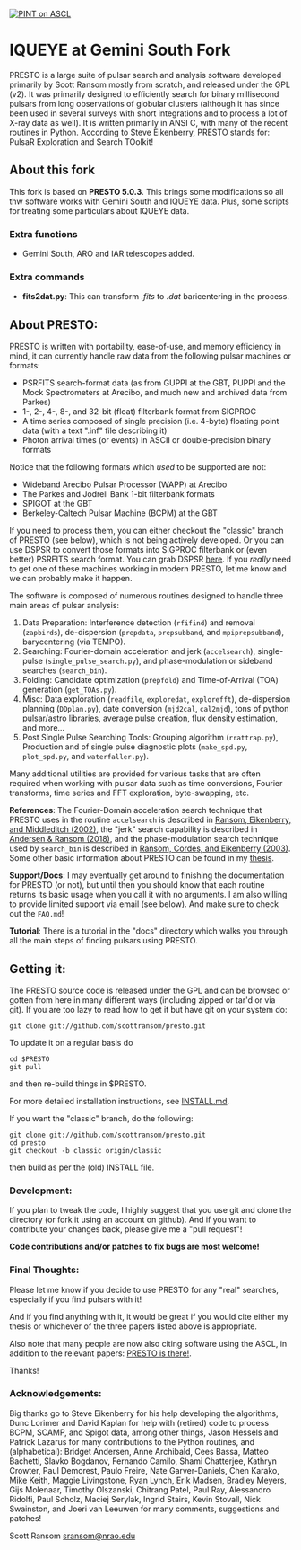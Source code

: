 [![PINT on ASCL](https://img.shields.io/badge/ascl-1107.017-blue.svg)](https://ascl.net/1107.017)

# IQUEYE at Gemini South Fork

PRESTO is a large suite of pulsar search and analysis software developed primarily by Scott Ransom mostly from scratch, and released under the GPL (v2). It was primarily designed to efficiently search for binary millisecond pulsars from long observations of globular clusters (although it has since been used in several surveys with short integrations and to process a lot of X-ray data as well). It is written primarily in ANSI C, with many of the recent routines in Python. According to Steve Eikenberry, PRESTO stands for: PulsaR Exploration and Search TOolkit!

## About this fork

This fork is based on **PRESTO 5.0.3**. This brings some modifications so all thw software works with Gemini South and IQUEYE data. Plus, some scripts for treating some particulars about IQUEYE data.

### Extra functions
- Gemini South, ARO and IAR telescopes added.

### Extra commands
- **fits2dat.py**: This can transform *.fits* to *.dat* baricentering in the process.

## About PRESTO:
PRESTO is written with portability, ease-of-use, and memory efficiency in mind, it can currently handle raw data from the following pulsar machines or formats:

 * PSRFITS search-format data (as from GUPPI at the GBT, PUPPI and the Mock Spectrometers at Arecibo, and much new and archived data from Parkes)
 * 1-, 2-, 4-, 8-, and 32-bit (float) filterbank format from SIGPROC
 * A time series composed of single precision (i.e. 4-byte) floating point data (with a text ".inf" file describing it)
 * Photon arrival times (or events) in ASCII or double-precision binary formats

Notice that the following formats which *used* to be supported are not:

 * Wideband Arecibo Pulsar Processor (WAPP) at Arecibo
 * The Parkes and Jodrell Bank 1-bit filterbank formats
 * SPIGOT at the GBT
 * Berkeley-Caltech Pulsar Machine (BCPM) at the GBT

If you need to process them, you can either checkout the "classic" branch of PRESTO (see below), which is not being actively developed. Or you can use DSPSR to convert those formats into SIGPROC filterbank or (even better) PSRFITS search format. You can grab DSPSR [here](http://dspsr.sourceforge.net).  If you *really* need to get one of these machines working in modern PRESTO, let me know and we can probably make it happen.

The software is composed of numerous routines designed to handle three main areas of pulsar analysis:

1. Data Preparation: Interference detection (`rfifind`) and removal (`zapbirds`), de-dispersion (`prepdata`, `prepsubband`, and `mpiprepsubband`), barycentering (via TEMPO).
2. Searching: Fourier-domain acceleration and jerk (`accelsearch`), single-pulse (`single_pulse_search.py`), and phase-modulation or sideband searches (`search_bin`).
3. Folding: Candidate optimization (`prepfold`) and Time-of-Arrival (TOA) generation (`get_TOAs.py`).
4. Misc: Data exploration (`readfile`, `exploredat`, `explorefft`), de-dispersion planning (`DDplan.py`), date conversion (`mjd2cal`, `cal2mjd`), tons of python pulsar/astro libraries, average pulse creation, flux density estimation, and more...
5. Post Single Pulse Searching Tools: Grouping algorithm (`rrattrap.py`), Production and of single pulse diagnostic plots (`make_spd.py`, `plot_spd.py`, and `waterfaller.py`).

Many additional utilities are provided for various tasks that are often required when working with pulsar data such as time conversions, Fourier transforms, time series and FFT exploration, byte-swapping, etc.

**References**: The Fourier-Domain acceleration search technique that PRESTO uses in the routine `accelsearch` is described in [Ransom, Eikenberry, and Middleditch (2002)](https://ui.adsabs.harvard.edu/abs/2002AJ....124.1788R/abstract), the "jerk" search capability is described in [Andersen & Ransom (2018)](https://ui.adsabs.harvard.edu/abs/2018ApJ...863L..13A/abstract), and the phase-modulation search technique used by `search_bin` is described in [Ransom, Cordes, and Eikenberry (2003)](https://ui.adsabs.harvard.edu/abs/2003ApJ...589..911R/abstract). Some other basic information about PRESTO can be found in my [thesis](http://www.cv.nrao.edu/~sransom/ransom_thesis_2001.pdf).

**Support/Docs**:  I may eventually get around to finishing the documentation for PRESTO (or not), but until then you should know that each routine returns its basic usage when you call it with no arguments. I am also willing to provide limited support via email (see below). And make sure to check out the `FAQ.md`!

**Tutorial**: There is a tutorial in the "docs" directory which walks you through all the main steps of finding pulsars using PRESTO.

## Getting it: 
The PRESTO source code is released under the GPL and can be browsed or gotten from here in many different ways (including zipped or tar'd or via git). If you are too lazy to read how to get it but have git on your system do:

    git clone git://github.com/scottransom/presto.git

To update it on a regular basis do

    cd $PRESTO
    git pull

and then re-build things in $PRESTO.

For more detailed installation instructions, see [INSTALL.md](https://github.com/scottransom/presto/blob/master/INSTALL.md).

If you want the "classic" branch, do the following:

    git clone git://github.com/scottransom/presto.git
    cd presto
    git checkout -b classic origin/classic

then build as per the (old) INSTALL file.

### Development:
If you plan to tweak the code, I highly suggest that you use git and clone the directory (or fork it using an account on github).  And if you want to contribute your changes back, please give me a "pull request"!

**Code contributions and/or patches to fix bugs are most welcome!**

### Final Thoughts:
Please let me know if you decide to use PRESTO for any "real" searches, especially if you find pulsars with it!

And if you find anything with it, it would be great if you would cite either my thesis or whichever of the three papers listed above is appropriate.

Also note that many people are now also citing software using the ASCL, in addition to the relevant papers: [PRESTO is there!](https://www.ascl.net/1107.017).

Thanks!

### Acknowledgements:
Big thanks go to Steve Eikenberry for his help developing the algorithms, Dunc Lorimer and David Kaplan for help with (retired) code to process BCPM, SCAMP, and Spigot data, among other things, Jason Hessels and Patrick Lazarus for many contributions to the Python routines, and (alphabetical): Bridget Andersen, Anne Archibald, Cees Bassa, Matteo Bachetti, Slavko Bogdanov, Fernando Camilo, Shami Chatterjee, Kathryn Crowter, Paul Demorest, Paulo Freire, Nate Garver-Daniels, Chen Karako, Mike Keith, Maggie Livingstone, Ryan Lynch, Erik Madsen, Bradley Meyers, Gijs Molenaar, Timothy Olszanski, Chitrang Patel, Paul Ray, Alessandro Ridolfi, Paul Scholz, Maciej Serylak, Ingrid Stairs, Kevin Stovall, Nick Swainston, and Joeri van Leeuwen for many comments, suggestions and patches!

Scott Ransom <sransom@nrao.edu>
